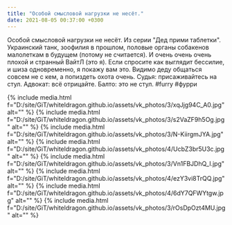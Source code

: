 ```yaml
---
title: "Особой смысловой нагрузки не несёт."
date: 2021-08-05 00:37:00 +0300
---
```


Особой смысловой нагрузки не несёт.
Из серии "Дед прими таблетки".
Украинский танк, зоофилия в прошлом, половые органы собакенов малолеткам в будущем (потому не считается). И очень очень очень плохой и странный ВайтЛ (это я).
Если спросите как выглядит бессилие, и шиза одновременно, я покажу вам это.
Видимо деду общаться совсем не с кем, а попиздеть охота очень.
Судья: присаживайтесь на стул.
Адвокат: всё отрицайте.
Балто: это не стул.
#furry #фурри


{% include media.html f="D:/site/GiT/whiteldragon.github.io/assets/vk_photos/3/xqJjg94C_A0.jpg" alt="" %}
{% include media.html f="D:/site/GiT/whiteldragon.github.io/assets/vk_photos/3/s2VaZF9h5Og.jpg" alt="" %}
{% include media.html f="D:/site/GiT/whiteldragon.github.io/assets/vk_photos/3/N-KiirgmJYA.jpg" alt="" %}
{% include media.html f="D:/site/GiT/whiteldragon.github.io/assets/vk_photos/4/UcbZ3br5U3c.jpg" alt="" %}
{% include media.html f="D:/site/GiT/whiteldragon.github.io/assets/vk_photos/3/Vn1FBJDhQ_I.jpg" alt="" %}
{% include media.html f="D:/site/GiT/whiteldragon.github.io/assets/vk_photos/4/ezY3vi8TrQQ.jpg" alt="" %}
{% include media.html f="D:/site/GiT/whiteldragon.github.io/assets/vk_photos/4/6dY7QFWYtgw.jpg" alt="" %}
{% include media.html f="D:/site/GiT/whiteldragon.github.io/assets/vk_photos/3/rOsDpOzt4MU.jpg" alt="" %}
